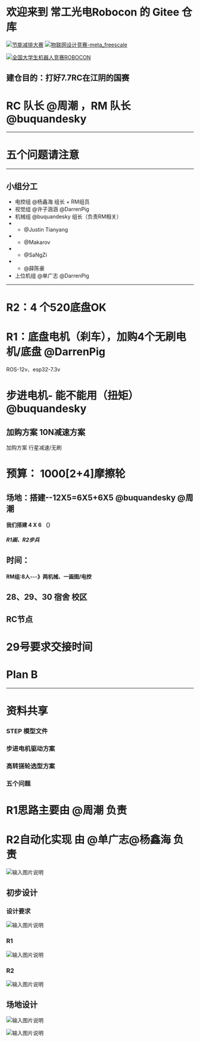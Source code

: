 # 欢迎来到 常工光电Robocon 的 Gitee 仓库

[![节能减排大赛](https://img.shields.io/badge/节能减排大赛-仓库-blue)](https://gitee.com/darrenpig/new_energy_coder_club/tree/master/%E8%8A%82%E8%83%BD%E5%87%8F%E6%8E%92%E5%A4%A7%E8%B5%9B%EF%BC%88Nearlink%E5%B0%8F%E8%BD%A6%E8%AE%A1%E5%88%92%EF%BC%89)         [![物联网设计竞赛-meta_freescale](https://img.shields.io/badge/物联网设计竞赛-仓库-brightgreen)](https://gitee.com/darrenpig/new_energy_coder_club/tree/master/2024%E7%89%A9%E8%81%94%E7%BD%91%E8%AE%BE%E8%AE%A1%E7%AB%9E%E8%B5%9B%EF%BC%88Huawei%E6%95%B0%E9%80%9A%EF%BC%89)

[![全国大学生机器人竞赛ROBOCON](https://img.shields.io/badge/ROBOCON竞赛-全国大学生机器人竞赛-green)](https://gitee.com/darrenpig/new_energy_coder_club/tree/master/2024%E5%85%A8%E5%9B%BD%E6%9C%BA%E5%99%A8%E4%BA%BA%E7%AB%9E%E8%B5%9B_ROBOCON)
## 建仓目的：打好7.7RC在江阴的国赛
# RC 队长 @周潮 ，RM 队长 @buquandesky 
---
# 五个问题请注意
---

## 小组分工
- 电控组  @杨鑫海 组长 + RM组员
- 视觉组  @许子涵涵  @DarrenPig 
- 机械组  @buquandesky 组长（负责RM相关）
- -  @Justin Tianyang 
- -  @Makarov 
- -  @SaNgZi 
- -  @薛陈豪 
- 上位机组  @单广志  @DarrenPig 

---
# R2：4 个520底盘OK

# R1：底盘电机（刹车），加购4个无刷电机/底盘 @DarrenPig 

ROS-12v、esp32-7.3v

# 步进电机- 能不能用（扭矩） @buquandesky 

## 加购方案 10N减速方案

加购方案 行星减速/无刷

# 预算： 1000[2+4]摩擦轮

## 场地：搭建--12X5=6X5+6X5 @buquandesky  @周潮 

#### 我们搭建 4 X 6 （）

##### R1画、R2步兵

## 时间：

#### RM组:8人---》两机械、一画图/电控

## 28、29、30 宿舍 校区

## RC节点

# 29号要求交接时间



# Plan B




---
# 资料共享
### STEP 模型文件
### 步进电机驱动方案
### 高转搓轮选型方案
### 五个问题
# R1思路主要由 @周潮 负责

# R2自动化实现 由 @单广志\@杨鑫海 负责

![输入图片说明](image/R1%E3%80%81R2%20%E5%88%86%E5%B7%A5.png)


## 初步设计

### 设计要求
![输入图片说明](image/%E8%AE%BE%E8%AE%A1%E8%A6%81%E6%B1%82.png)




### R1
![输入图片说明](../Image/R%201.png)
### R2
![输入图片说明](../Image/R2%201.png)
## 场地设计
![输入图片说明](../Image/%E5%9C%BA%E5%9C%B0%E8%AE%BE%E8%AE%A1.png)

![输入图片说明](image/1336e4c055c90321cff842d5416707bc.png)